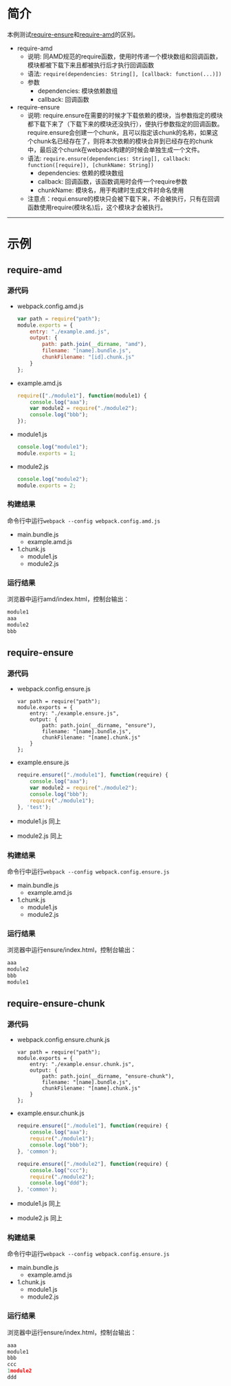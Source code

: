 # 简介
本例测试[require-ensure](http://webpack.github.io/docs/api-in-modules.html#require-ensure)和[require-amd](http://webpack.github.io/docs/api-in-modules.html#require-amd)的区别。

- require-amd
    - 说明: 同AMD规范的require函数，使用时传递一个模块数组和回调函数，模块都被下载下来且都被执行后才执行回调函数
    - 语法: `require(dependencies: String[], [callback: function(...)])`
    - 参数
        - dependencies: 模块依赖数组
        - callback: 回调函数
- require-ensure
    - 说明: require.ensure在需要的时候才下载依赖的模块，当参数指定的模块都下载下来了（下载下来的模块还没执行），便执行参数指定的回调函数。require.ensure会创建一个chunk，且可以指定该chunk的名称，如果这个chunk名已经存在了，则将本次依赖的模块合并到已经存在的chunk中，最后这个chunk在webpack构建的时候会单独生成一个文件。
    - 语法: `require.ensure(dependencies: String[], callback: function([require]), [chunkName: String])`
        - dependencies: 依赖的模块数组
        - callback: 回调函数，该函数调用时会传一个require参数
        - chunkName: 模块名，用于构建时生成文件时命名使用
    - 注意点：requi.ensure的模块只会被下载下来，不会被执行，只有在回调函数使用require(模块名)后，这个模块才会被执行。

---

# 示例
## require-amd
### 源代码
- webpack.config.amd.js

    ``` javascript
    var path = require("path");
    module.exports = {
        entry: "./example.amd.js",
        output: {
            path: path.join(__dirname, "amd"),
            filename: "[name].bundle.js",
            chunkFilename: "[id].chunk.js"
        }
    };
    ```

- example.amd.js

    ``` javascript
    require(["./module1"], function(module1) {
        console.log("aaa");
        var module2 = require("./module2");
        console.log("bbb");
    });
    ```

- module1.js

    ``` javascript
    console.log("module1");
    module.exports = 1;
    ```

- module2.js

    ``` javascript
    console.log("module2");
    module.exports = 2;    
    ```

### 构建结果
命令行中运行`webpack --config webpack.config.amd.js`
- main.bundle.js
    - example.amd.js
- 1.chunk.js
    - module1.js
    - module2.js

### 运行结果
浏览器中运行amd/index.html，控制台输出：
``` javascript
module1
aaa
module2
bbb
```

## require-ensure
### 源代码
- webpack.config.ensure.js

    ``` javascrip
    var path = require("path");
    module.exports = {
        entry: "./example.ensure.js",
        output: {
            path: path.join(__dirname, "ensure"),
            filename: "[name].bundle.js",
            chunkFilename: "[name].chunk.js"
        }
    };
    ```

- example.ensure.js

    ``` javascript
    require.ensure(["./module1"], function(require) {
        console.log("aaa");
        var module2 = require("./module2");
        console.log("bbb");
        require("./module1");
    }, 'test');
    ```

- module1.js
同上
- module2.js
同上

### 构建结果
命令行中运行`webpack --config webpack.config.ensure.js`
- main.bundle.js
    - example.amd.js
- 1.chunk.js
    - module1.js
    - module2.js

### 运行结果
浏览器中运行ensure/index.html，控制台输出：
``` javascript
aaa
module2
bbb
module1
```

## require-ensure-chunk
### 源代码
- webpack.config.ensure.chunk.js

    ``` javascrip
    var path = require("path");
    module.exports = {
        entry: "./example.ensur.chunk.js",
        output: {
            path: path.join(__dirname, "ensure-chunk"),
            filename: "[name].bundle.js",
            chunkFilename: "[name].chunk.js"
        }
    };
    ```

- example.ensur.chunk.js

    ``` javascript
    require.ensure(["./module1"], function(require) {
        console.log("aaa");
        require("./module1");
        console.log("bbb");
    }, 'common');

    require.ensure(["./module2"], function(require) {
        console.log("ccc");
        require("./module2");
        console.log("ddd");
    }, 'common');
    ```

- module1.js
同上
- module2.js
同上

### 构建结果
命令行中运行`webpack --config webpack.config.ensure.js`
- main.bundle.js
    - example.amd.js
- 1.chunk.js
    - module1.js
    - module2.js

### 运行结果
浏览器中运行ensure/index.html，控制台输出：
``` javascript
aaa
module1
bbb
ccc
1module2
ddd
```